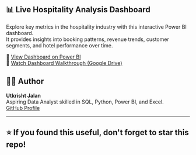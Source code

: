 ## 📊 Live Hospitality Analysis Dashboard

Explore key metrics in the hospitality industry with this interactive Power BI dashboard.  
It provides insights into booking patterns, revenue trends, customer segments, and hotel performance over time.

🔗 [View Dashboard on Power BI](https://app.powerbi.com/view?r=eyJrIjoiOWVlYzQ0ODQtOWIxOS00MjlhLTliODAtMDIxY2Q3M2E1NGMwIiwidCI6ImM2ZTU0OWIzLTVmNDUtNDAzMi1hYWU5LWQ0MjQ0ZGM1YjJjNCJ9&pageName=ReportSectionce2063a216d8e001051e)  
🎥 [Watch Dashboard Walkthrough (Google Drive)](https://drive.google.com/drive/folders/15MSCl9cLwc1mw0lG065JgOK8T2R9C6lc?usp=sharing)

   
## 👨‍💻 Author

**Utkrisht Jalan**  
Aspiring Data Analyst skilled in SQL, Python, Power BI, and Excel.  
[GitHub Profile](https://github.com/Utkrisht2026)

---

## ⭐ If you found this useful, don't forget to star this repo!
